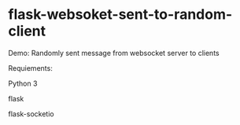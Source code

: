 # flask-websoket-sent-to-random-client
Demo: Randomly sent message from websocket server to clients

Requiements:

Python 3

flask

flask-socketio
